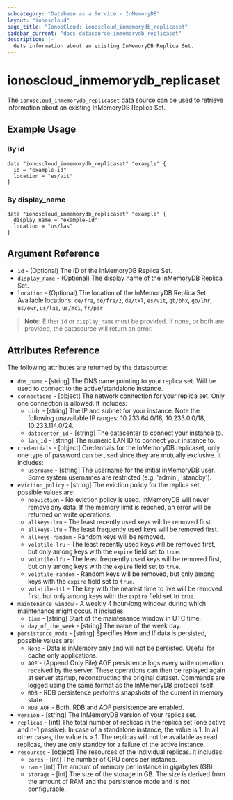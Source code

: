 ```yaml
---
subcategory: "Database as a Service - InMemoryDB"
layout: "ionoscloud"
page_title: "IonosCloud: ionoscloud_inmemorydb_replicaset"
sidebar_current: "docs-datasource-inmemorydb_replicaset"
description: |-
  Gets information about an existing InMemoryDB Replica Set.
---
```


# ionoscloud_inmemorydb_replicaset

The `ionoscloud_inmemorydb_replicaset` data source can be used to retrieve information about an existing InMemoryDB Replica Set.

## Example Usage

### By id
```hcl
data "ionoscloud_inmemorydb_replicaset" "example" {
  id = "example-id"
  location = "es/vit"
}
```

### By display_name
```hcl
data "ionoscloud_inmemorydb_replicaset" "example" {
  display_name = "example-id"
  location = "us/las"
}
```

## Argument Reference

* `id` - (Optional) The ID of the InMemoryDB Replica Set.
* `display_name` - (Optional) The display name of the InMemoryDB Replica Set.
* `location` - (Optional) The location of the InMemoryDB Replica Set. Available locations: `de/fra`, `de/fra/2`, `de/txl`, `es/vit`, `gb/bhx`, `gb/lhr`, `us/ewr`, `us/las`, `us/mci`, `fr/par`

> **Note:** Either `id` or `display_name` must be provided. If none, or both are provided, the datasource will return an error.

## Attributes Reference

The following attributes are returned by the datasource:

* `dns_name` - [string] The DNS name pointing to your replica set. Will be used to connect to the active/standalone instance.
* `connections` - [object] The network connection for your replica set. Only one connection is allowed. It includes:
  * `cidr` - [string] The IP and subnet for your instance. Note the following unavailable IP ranges: 10.233.64.0/18, 10.233.0.0/18, 10.233.114.0/24.
  * `datacenter_id` - [string] The datacenter to connect your instance to.
  * `lan_id` - [string] The numeric LAN ID to connect your instance to.
* `credentials` - [object] Credentials for the InMemoryDB replicaset, only one type of password can be used since they are mutually exclusive. It includes:
  * `username` - [string] The username for the initial InMemoryDB user. Some system usernames are restricted (e.g. 'admin', 'standby').
* `eviction_policy` - [string] The eviction policy for the replica set, possible values are:
  * `noeviction` - No eviction policy is used. InMemoryDB will never remove any data. If the memory limit is reached, an error will be returned on write operations.
  * `allkeys-lru` - The least recently used keys will be removed first.
  * `allkeys-lfu` - The least frequently used keys will be removed first.
  * `allkeys-random` - Random keys will be removed.
  * `volatile-lru` - The least recently used keys will be removed first, but only among keys with the `expire` field set to `true`.
  * `volatile-lfu` - The least frequently used keys will be removed first, but only among keys with the `expire` field set to `true`.
  * `volatile-random` - Random keys will be removed, but only among keys with the `expire` field set to `true`.
  * `volatile-ttl` - The key with the nearest time to live will be removed first, but only among keys with the `expire` field set to `true`.
* `maintenance_window` - A weekly 4 hour-long window, during which maintenance might occur. It includes:
  * `time` - [string] Start of the maintenance window in UTC time.
  * `day_of_the_week` - [string] The name of the week day.
* `persistence_mode` - [string] Specifies How and If data is persisted, possible values are:
  * `None` - Data is inMemory only and will not be persisted. Useful for cache only applications.
  * `AOF` - (Append Only File) AOF persistence logs every write operation received by the server. These operations can then be replayed again at server startup, reconstructing the original dataset. Commands are logged using the same format as the InMemoryDB protocol itself.
  * `RDB` - RDB persistence performs snapshots of the current in memory state.
  * `RDB_AOF` - Both, RDB and AOF persistence are enabled.
* `version` - [string] The InMemoryDB version of your replica set.
* `replicas` - [int] The total number of replicas in the replica set (one active and n-1 passive). In case of a standalone instance, the value is 1. In all other cases, the value is > 1. The replicas will not be available as read replicas, they are only standby for a failure of the active instance.
* `resources` - [object] The resources of the individual replicas. It includes:
  * `cores` - [int] The number of CPU cores per instance.
  * `ram` - [int] The amount of memory per instance in gigabytes (GB).
  * `storage` - [int] The size of the storage in GB. The size is derived from the amount of RAM and the persistence mode and is not configurable.
